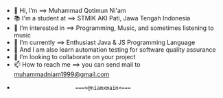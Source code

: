 - 👋 Hi, I’m ==> Muhammad Qotimun Ni'am
- 📚 I'm a student at ==> STMIK AKI Pati, Jawa Tengah Indonesia
- 👀 I’m interested in ==> Programming, Music, and sometimes listening to music
- 🌱 I’m currently ==> Enthusiast Java & JS Programming Language
- 🌱 And I am also learn automation testing for software quality assurance
- 💞️ I’m looking to collaborate on your project
- 📫 How to reach me ==> you can send mail to muhammadniam1999@gmail.com
-                         ===>@niamxmain<===
<!---
niamxmain/niamxmain is a ✨ special ✨ repository because its `README.md` (this file) appears on your GitHub profile.
You can click the Preview link to take a look at your changes.
--->
